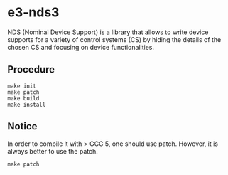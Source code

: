 # e3-nds3

NDS (Nominal Device Support) is a library that allows to write device supports for a variety of control systems (CS) by hiding the details of the chosen CS and focusing on device functionalities.

## Procedure

```
make init
make patch
make build
make install
```

## Notice
In order to compile it with > GCC 5, one should use patch. However, it is always better to use the patch.

```
make patch
```